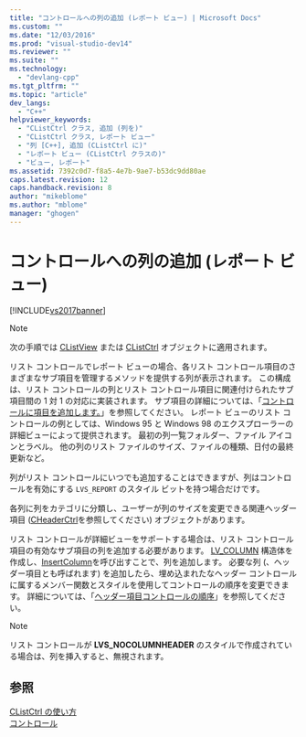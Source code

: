 ```yaml
---
title: "コントロールへの列の追加 (レポート ビュー) | Microsoft Docs"
ms.custom: ""
ms.date: "12/03/2016"
ms.prod: "visual-studio-dev14"
ms.reviewer: ""
ms.suite: ""
ms.technology: 
  - "devlang-cpp"
ms.tgt_pltfrm: ""
ms.topic: "article"
dev_langs: 
  - "C++"
helpviewer_keywords: 
  - "CListCtrl クラス, 追加 (列を)"
  - "CListCtrl クラス, レポート ビュー"
  - "列 [C++], 追加 (CListCtrl に)"
  - "レポート ビュー (CListCtrl クラスの)"
  - "ビュー, レポート"
ms.assetid: 7392c0d7-f8a5-4e7b-9ae7-b53dc9dd80ae
caps.latest.revision: 12
caps.handback.revision: 8
author: "mikeblome"
ms.author: "mblome"
manager: "ghogen"
---
```

# コントロールへの列の追加 (レポート ビュー)
[!INCLUDE[vs2017banner](../assembler/inline/includes/vs2017banner.md)]

> [!NOTE]
>  次の手順では [CListView](../mfc/reference/clistview-class.md) または [CListCtrl](../Topic/CListCtrl%20Class.md) オブジェクトに適用されます。  
  
 リスト コントロールでレポート ビューの場合、各リスト コントロール項目のさまざまなサブ項目を管理するメソッドを提供する列が表示されます。  この構成は、リスト コントロールの列とリスト コントロール項目に関連付けられたサブ項目間の 1 対 1 の対応に実装されます。  サブ項目の詳細については、「[コントロールに項目を追加します。](../mfc/adding-items-to-the-control.md)」を参照してください。  レポート ビューのリスト コントロールの例としては、Windows 95 と Windows 98 のエクスプローラーの詳細ビューによって提供されます。  最初の列一覧フォルダー、ファイル アイコンとラベル。  他の列のリスト ファイルのサイズ、ファイルの種類、日付の最終更新など。  
  
 列がリスト コントロールにいつでも追加することはできますが、列はコントロールを有効にする `LVS_REPORT` のスタイル ビットを持つ場合だけです。  
  
 各列に列をカテゴリに分類し、ユーザーが列のサイズを変更できる関連ヘッダー項目 \([CHeaderCtrl](../Topic/CHeaderCtrl%20Class.md)を参照してください\) オブジェクトがあります。  
  
 リスト コントロールが詳細ビューをサポートする場合は、リスト コントロール項目の有効なサブ項目の列を追加する必要があります。  [LV\_COLUMN](http://msdn.microsoft.com/library/windows/desktop/bb774743) 構造体を作成し、[InsertColumn](../Topic/CListCtrl::InsertColumn.md)を呼び出すことで、列を追加します。  必要な列 \(、ヘッダー項目とも呼ばれます\) を追加したら、埋め込まれたなヘッダー コントロールに属するメンバー関数とスタイルを使用してコントロールの順序を変更できます。  詳細については、「[ヘッダー項目コントロールの順序](../mfc/ordering-items-in-the-header-control.md)」を参照してください。  
  
> [!NOTE]
>  リスト コントロールが **LVS\_NOCOLUMNHEADER** のスタイルで作成されている場合は、列を挿入すると、無視されます。  
  
## 参照  
 [CListCtrl の使い方](../Topic/Using%20CListCtrl.md)   
 [コントロール](../mfc/controls-mfc.md)